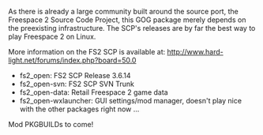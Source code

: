 As there is already a large community built around the source port,
the Freespace 2 Source Code Project, this GOG package merely depends
on the preexisting infrastructure. The SCP's releases are by far the
 best way to play Freespace 2 on Linux.

More information on the FS2 SCP is available at:
http://www.hard-light.net/forums/index.php?board=50.0

 - fs2_open: FS2 SCP Release 3.6.14
 - fs2_open-svn: FS2 SCP SVN Trunk
 - fs2_open-data: Retail Freespace 2 game data
 - fs2_open-wxlauncher: GUI settings/mod manager, doesn't play nice with the other packages right now ...

Mod PKGBUILDs to come!
